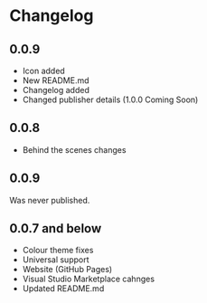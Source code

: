 # Changelog

## 0.0.9
- Icon added
- New README.md
- Changelog added
- Changed publisher details (1.0.0 Coming Soon)

## 0.0.8
- Behind the scenes changes

## 0.0.9
Was never published.

## 0.0.7 and below
- Colour theme fixes
- Universal support
- Website (GitHub Pages)
- Visual Studio Marketplace cahnges
- Updated README.md